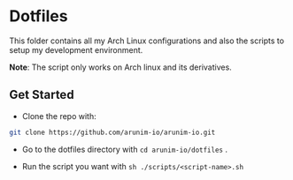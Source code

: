 # Dotfiles

This folder contains all my Arch Linux configurations and also the scripts to setup my development environment.

**Note**: The script only works on Arch linux and its derivatives.

## Get Started

- Clone the repo with:

```sh
git clone https://github.com/arunim-io/arunim-io.git
```

- Go to the dotfiles directory with `cd arunim-io/dotfiles` .

- Run the script you want with `sh ./scripts/<script-name>.sh`
